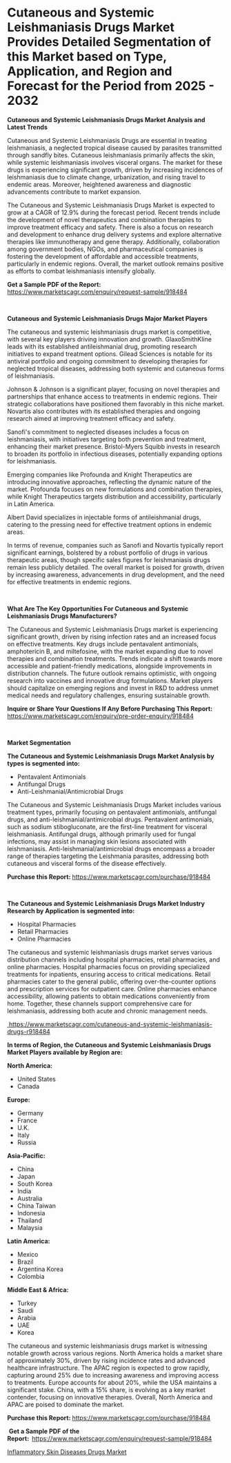<p><h1>Cutaneous and Systemic Leishmaniasis Drugs Market Provides Detailed Segmentation of this Market based on Type, Application, and Region and Forecast for the Period from 2025 - 2032</h1></p><p><strong>Cutaneous and Systemic Leishmaniasis Drugs Market Analysis and Latest Trends</strong></p>
<p><p>Cutaneous and Systemic Leishmaniasis Drugs are essential in treating leishmaniasis, a neglected tropical disease caused by parasites transmitted through sandfly bites. Cutaneous leishmaniasis primarily affects the skin, while systemic leishmaniasis involves visceral organs. The market for these drugs is experiencing significant growth, driven by increasing incidences of leishmaniasis due to climate change, urbanization, and rising travel to endemic areas. Moreover, heightened awareness and diagnostic advancements contribute to market expansion.</p><p>The Cutaneous and Systemic Leishmaniasis Drugs Market is expected to grow at a CAGR of 12.9% during the forecast period. Recent trends include the development of novel therapeutics and combination therapies to improve treatment efficacy and safety. There is also a focus on research and development to enhance drug delivery systems and explore alternative therapies like immunotherapy and gene therapy. Additionally, collaboration among government bodies, NGOs, and pharmaceutical companies is fostering the development of affordable and accessible treatments, particularly in endemic regions. Overall, the market outlook remains positive as efforts to combat leishmaniasis intensify globally.</p></p>
<p><strong>Get a Sample PDF of the Report:&nbsp;</strong> <a href="https://www.marketscagr.com/enquiry/request-sample/918484?utm_campaign=1835&utm_medium=2&utm_source=Github&utm_content=ia&utm_term=07032025&utm_id=cutaneous-and-systemic-leishmaniasis-drugs">https://www.marketscagr.com/enquiry/request-sample/918484</a></p>
<p>&nbsp;</p>
<p><strong>Cutaneous and Systemic Leishmaniasis Drugs Major Market Players</strong></p>
<p><p>The cutaneous and systemic leishmaniasis drugs market is competitive, with several key players driving innovation and growth. GlaxoSmithKline leads with its established antileishmanial drug, promoting research initiatives to expand treatment options. Gilead Sciences is notable for its antiviral portfolio and ongoing commitment to developing therapies for neglected tropical diseases, addressing both systemic and cutaneous forms of leishmaniasis.</p><p>Johnson & Johnson is a significant player, focusing on novel therapies and partnerships that enhance access to treatments in endemic regions. Their strategic collaborations have positioned them favorably in this niche market. Novartis also contributes with its established therapies and ongoing research aimed at improving treatment efficacy and safety.</p><p>Sanofi's commitment to neglected diseases includes a focus on leishmaniasis, with initiatives targeting both prevention and treatment, enhancing their market presence. Bristol-Myers Squibb invests in research to broaden its portfolio in infectious diseases, potentially expanding options for leishmaniasis.</p><p>Emerging companies like Profounda and Knight Therapeutics are introducing innovative approaches, reflecting the dynamic nature of the market. Profounda focuses on new formulations and combination therapies, while Knight Therapeutics targets distribution and accessibility, particularly in Latin America.</p><p>Albert David specializes in injectable forms of antileishmanial drugs, catering to the pressing need for effective treatment options in endemic areas. </p><p>In terms of revenue, companies such as Sanofi and Novartis typically report significant earnings, bolstered by a robust portfolio of drugs in various therapeutic areas, though specific sales figures for leishmaniasis drugs remain less publicly detailed. The overall market is poised for growth, driven by increasing awareness, advancements in drug development, and the need for effective treatments in endemic regions.</p></p>
<p>&nbsp;</p>
<p><strong>What Are The Key Opportunities For Cutaneous and Systemic Leishmaniasis Drugs Manufacturers?</strong></p>
<p><p>The Cutaneous and Systemic Leishmaniasis Drugs market is experiencing significant growth, driven by rising infection rates and an increased focus on effective treatments. Key drugs include pentavalent antimonials, amphotericin B, and miltefosine, with the market expanding due to novel therapies and combination treatments. Trends indicate a shift towards more accessible and patient-friendly medications, alongside improvements in distribution channels. The future outlook remains optimistic, with ongoing research into vaccines and innovative drug formulations. Market players should capitalize on emerging regions and invest in R&D to address unmet medical needs and regulatory challenges, ensuring sustainable growth.</p></p>
<p><strong>Inquire or Share Your Questions If Any Before Purchasing This Report:</strong> <a href="https://www.marketscagr.com/enquiry/pre-order-enquiry/918484?utm_campaign=1835&utm_medium=2&utm_source=Github&utm_content=ia&utm_term=07032025&utm_id=cutaneous-and-systemic-leishmaniasis-drugs">https://www.marketscagr.com/enquiry/pre-order-enquiry/918484</a></p>
<p>&nbsp;</p>
<p><strong>Market Segmentation</strong></p>
<p><strong>The Cutaneous and Systemic Leishmaniasis Drugs Market Analysis by types is segmented into:</strong></p>
<p><ul><li>Pentavalent Antimonials</li><li>Antifungal Drugs</li><li>Anti-Leishmanial/Antimicrobial Drugs</li></ul></p>
<p><p>The Cutaneous and Systemic Leishmaniasis Drugs Market includes various treatment types, primarily focusing on pentavalent antimonials, antifungal drugs, and anti-leishmanial/antimicrobial drugs. Pentavalent antimonials, such as sodium stibogluconate, are the first-line treatment for visceral leishmaniasis. Antifungal drugs, although primarily used for fungal infections, may assist in managing skin lesions associated with leishmaniasis. Anti-leishmanial/antimicrobial drugs encompass a broader range of therapies targeting the Leishmania parasites, addressing both cutaneous and visceral forms of the disease effectively.</p></p>
<p><strong>Purchase this Report:&nbsp;</strong><a href="https://www.marketscagr.com/purchase/918484?utm_campaign=1835&utm_medium=2&utm_source=Github&utm_content=ia&utm_term=07032025&utm_id=cutaneous-and-systemic-leishmaniasis-drugs">https://www.marketscagr.com/purchase/918484</a></p>
<p>&nbsp;</p>
<p><strong>The Cutaneous and Systemic Leishmaniasis Drugs Market Industry Research by Application is segmented into:</strong></p>
<p><ul><li>Hospital Pharmacies</li><li>Retail Pharmacies</li><li>Online Pharmacies</li></ul></p>
<p><p>The cutaneous and systemic leishmaniasis drugs market serves various distribution channels including hospital pharmacies, retail pharmacies, and online pharmacies. Hospital pharmacies focus on providing specialized treatments for inpatients, ensuring access to critical medications. Retail pharmacies cater to the general public, offering over-the-counter options and prescription services for outpatient care. Online pharmacies enhance accessibility, allowing patients to obtain medications conveniently from home. Together, these channels support comprehensive care for leishmaniasis, addressing both acute and chronic management needs.</p></p>
<p><a href="https://www.marketscagr.com/cutaneous-and-systemic-leishmaniasis-drugs-r918484?utm_campaign=1835&utm_medium=2&utm_source=Github&utm_content=ia&utm_term=07032025&utm_id=cutaneous-and-systemic-leishmaniasis-drugs">&nbsp;https://www.marketscagr.com/cutaneous-and-systemic-leishmaniasis-drugs-r918484</a></p>
<p><strong>In terms of Region, the Cutaneous and Systemic Leishmaniasis Drugs Market Players available by Region are:</strong></p>
<p>
    <p> <strong> North America: </strong>
        <ul>
            <li>United States</li>
            <li>Canada</li>
        </ul>
        </p> 
    <p> <strong> Europe: </strong>
        <ul>
            <li>Germany</li>
            <li>France</li>
            <li>U.K.</li>
            <li>Italy</li>
            <li>Russia</li>
        </ul>
        </p> 
    <p> <strong> Asia-Pacific: </strong>
        <ul>
            <li>China</li>
            <li>Japan</li>
            <li>South Korea</li>
            <li>India</li>
            <li>Australia</li>
            <li>China Taiwan</li>
            <li>Indonesia</li>
            <li>Thailand</li>
            <li>Malaysia</li>
        </ul>
        </p> 
    <p> <strong> Latin America: </strong>
        <ul>
            <li>Mexico</li>
            <li>Brazil</li>
            <li>Argentina Korea</li>
            <li>Colombia</li>
        </ul>
        </p> 
    <p> <strong> Middle East & Africa: </strong>
        <ul>
            <li>Turkey</li>
            <li>Saudi</li>
            <li>Arabia</li>
            <li>UAE</li>
            <li>Korea</li>
        </ul>
    </p>
    </p>
<p><p>The cutaneous and systemic leishmaniasis drugs market is witnessing notable growth across various regions. North America holds a market share of approximately 30%, driven by rising incidence rates and advanced healthcare infrastructure. The APAC region is expected to grow rapidly, capturing around 25% due to increasing awareness and improving access to treatments. Europe accounts for about 20%, while the USA maintains a significant stake. China, with a 15% share, is evolving as a key market contender, focusing on innovative therapies. Overall, North America and APAC are poised to dominate the market.</p></p>
<p><strong>Purchase this Report: </strong><a href="https://www.marketscagr.com/purchase/918484?utm_campaign=1835&utm_medium=2&utm_source=Github&utm_content=ia&utm_term=07032025&utm_id=cutaneous-and-systemic-leishmaniasis-drugs">https://www.marketscagr.com/purchase/918484</a></p>
<p>&nbsp;<strong>Get a Sample PDF of the Report:&nbsp;&nbsp;</strong><a href="https://www.marketscagr.com/enquiry/request-sample/918484?utm_campaign=1835&utm_medium=2&utm_source=Github&utm_content=ia&utm_term=07032025&utm_id=cutaneous-and-systemic-leishmaniasis-drugs">https://www.marketscagr.com/enquiry/request-sample/918484</a></p>
<p><strong></strong></p>
<p><p><a href="https://github.com/marlanamarvn/Market-Research-Report-List-1/blob/main/inflammatory-skin-diseases-drugs-market.md?utm_campaign=1835&utm_medium=2&utm_source=Github&utm_content=ia&utm_term=07032025&utm_id=cutaneous-and-systemic-leishmaniasis-drugs">Inflammatory Skin Diseases Drugs Market</a></p></p>